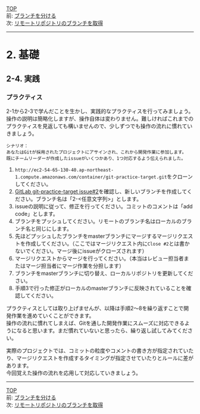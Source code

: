 [TOP](../README.md)   
前: [ブランチを分ける](./branch.md)  
次: [リモートリポジトリのブランチを取得](../situation/fetch.md)  

---

# 2. 基礎
## 2-4. 実践
### プラクティス
2-1から2-3で学んだことを生かし、実践的なプラクティスを行ってみましょう。  
操作の説明は簡略化しますが、操作自体は変わりません。難しければこれまでのプラクティスを見返しても構いませんので、少しずつでも操作の流れに慣れていきましょう。  

```
シナリオ：
あなたはGitが採用されたプロジェクトにアサインされ、これから開発作業に参加します。  
既にチームリーダーが作成したissueがいくつかあり、1つ対応するよう伝えられました。  
```

1. `http://ec2-54-65-130-40.ap-northeast-1.compute.amazonaws.com/container/git-practice-target.git`をクローンしてください。
2. [GitLab git-practice-target issue#2](http://ec2-54-65-130-40.ap-northeast-1.compute.amazonaws.com/container/git-practice-target/-/issues/2)を確認し、新しいブランチを作成してください。ブランチ名は「2-<任意文字列>」とします。
3. issueの説明に従って、修正を行ってください。コミットのコメントは「add code」とします。
4. ブランチをプッシュしてください。リモートのブランチ名はローカルのブランチ名と同じにします。
5. 先ほどプッシュしたブランチをmasterブランチにマージするマージリクエストを作成してください。（ここではマージリクエスト内に`Close #2`とは書かないでください。マージ後にissueがクローズされます）
6. マージリクエストからマージを行ってください。（本当はレビュー担当者またはマージ担当者にマージ作業を分担します）
7. ブランチをmasterブランチに切り替え、ローカルリポジトリを更新してください。
8. 手順3で行った修正がローカルのmasterブランチに反映されていることを確認してください。

プラクティスとしては取り上げませんが、以降は手順2～8を繰り返すことで開発作業を進めていくことができます。  
操作の流れに慣れてしまえば、Gitを通した開発作業にスムーズに対応できるようになると思います。まだ慣れていないと思ったら、繰り返し試してみてください。  

実際のプロジェクトでは、コミットの粒度やコメントの書き方が指定されていたり、マージリクエストを作成するタイミングが指定させていたりとルールに差があります。  
今回覚えた操作の流れを応用して対応していきましょう。  

--- 

[TOP](../README.md)   
前: [ブランチを分ける](./branch.md)  
次: [リモートリポジトリのブランチを取得](../situation/fetch.md)  